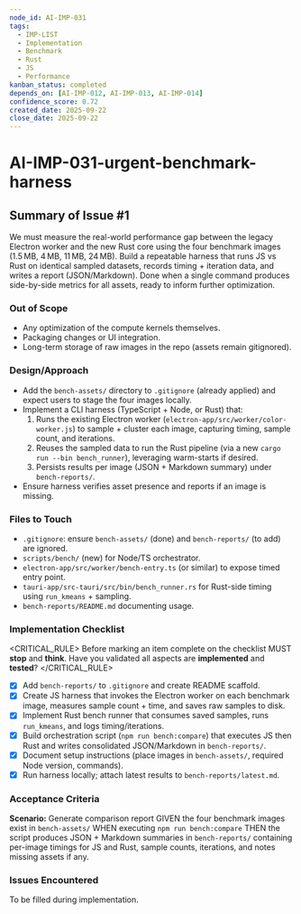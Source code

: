 ```yaml
---
node_id: AI-IMP-031
tags:
  - IMP-LIST
  - Implementation
  - Benchmark
  - Rust
  - JS
  - Performance
kanban_status: completed
depends_on: [AI-IMP-012, AI-IMP-013, AI-IMP-014]
confidence_score: 0.72
created_date: 2025-09-22
close_date: 2025-09-22
---
```


# AI-IMP-031-urgent-benchmark-harness

## Summary of Issue #1
We must measure the real-world performance gap between the legacy Electron worker and the new Rust core using the four benchmark images (1.5 MB, 4 MB, 11 MB, 24 MB). Build a repeatable harness that runs JS vs Rust on identical sampled datasets, records timing + iteration data, and writes a report (JSON/Markdown). Done when a single command produces side-by-side metrics for all assets, ready to inform further optimization.

### Out of Scope 
- Any optimization of the compute kernels themselves.
- Packaging changes or UI integration.
- Long-term storage of raw images in the repo (assets remain gitignored).

### Design/Approach  
- Add the `bench-assets/` directory to `.gitignore` (already applied) and expect users to stage the four images locally.
- Implement a CLI harness (TypeScript + Node, or Rust) that:
  1. Runs the existing Electron worker (`electron-app/src/worker/color-worker.js`) to sample + cluster each image, capturing timing, sample count, and iterations.
  2. Reuses the sampled data to run the Rust pipeline (via a new `cargo run --bin bench_runner`), leveraging warm-starts if desired.
  3. Persists results per image (JSON + Markdown summary) under `bench-reports/`.
- Ensure harness verifies asset presence and reports if an image is missing.

### Files to Touch
- `.gitignore`: ensure `bench-assets/` (done) and `bench-reports/` (to add) are ignored.
- `scripts/bench/` (new) for Node/TS orchestrator.
- `electron-app/src/worker/bench-entry.ts` (or similar) to expose timed entry point.
- `tauri-app/src-tauri/src/bin/bench_runner.rs` for Rust-side timing using `run_kmeans` + sampling.
- `bench-reports/README.md` documenting usage.

### Implementation Checklist

<CRITICAL_RULE>
Before marking an item complete on the checklist MUST **stop** and **think**. Have you validated all aspects are **implemented** and **tested**? 
</CRITICAL_RULE> 

- [x] Add `bench-reports/` to `.gitignore` and create README scaffold.
- [x] Create JS harness that invokes the Electron worker on each benchmark image, measures sample count + time, and saves raw samples to disk.
- [x] Implement Rust bench runner that consumes saved samples, runs `run_kmeans`, and logs timing/iterations.
- [x] Build orchestration script (`npm run bench:compare`) that executes JS then Rust and writes consolidated JSON/Markdown in `bench-reports/`.
- [x] Document setup instructions (place images in `bench-assets/`, required Node version, commands).
- [x] Run harness locally; attach latest results to `bench-reports/latest.md`.

### Acceptance Criteria
**Scenario:** Generate comparison report
GIVEN the four benchmark images exist in `bench-assets/`
WHEN executing `npm run bench:compare`
THEN the script produces JSON + Markdown summaries in `bench-reports/` containing per-image timings for JS and Rust, sample counts, iterations, and notes missing assets if any.

### Issues Encountered 
To be filled during implementation.
